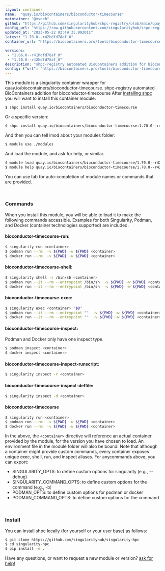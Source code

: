 ```yaml
---
layout: container
name:  "quay.io/biocontainers/bioconductor-timecourse"
maintainer: "@vsoch"
github: "https://github.com/singularityhub/shpc-registry/blob/main/quay.io/biocontainers/bioconductor-timecourse/container.yaml"
config_url: "https://raw.githubusercontent.com/singularityhub/shpc-registry/main/quay.io/biocontainers/bioconductor-timecourse/container.yaml"
updated_at: "2023-05-22 02:49:35.992011"
latest: "1.70.0--r42hdfd78af_0"
container_url: "https://biocontainers.pro/tools/bioconductor-timecourse"

versions:
 - "1.66.0--r41hdfd78af_0"
 - "1.70.0--r42hdfd78af_0"
description: "shpc-registry automated BioContainers addition for bioconductor-timecourse"
config: {"url": "https://biocontainers.pro/tools/bioconductor-timecourse", "maintainer": "@vsoch", "description": "shpc-registry automated BioContainers addition for bioconductor-timecourse", "latest": {"1.70.0--r42hdfd78af_0": "sha256:7f3173680319d2f4e09faeb942163a1bf031d8e4efca638f55b9ef8cdd638449"}, "tags": {"1.66.0--r41hdfd78af_0": "sha256:ce32d2d93957fbdca9b4283c6e35084c88afe3416b201ba5c61fe1955a1d0de5", "1.70.0--r42hdfd78af_0": "sha256:7f3173680319d2f4e09faeb942163a1bf031d8e4efca638f55b9ef8cdd638449"}, "docker": "quay.io/biocontainers/bioconductor-timecourse"}
---
```


This module is a singularity container wrapper for quay.io/biocontainers/bioconductor-timecourse.
shpc-registry automated BioContainers addition for bioconductor-timecourse
After [installing shpc](#install) you will want to install this container module:


```bash
$ shpc install quay.io/biocontainers/bioconductor-timecourse
```

Or a specific version:

```bash
$ shpc install quay.io/biocontainers/bioconductor-timecourse:1.70.0--r42hdfd78af_0
```

And then you can tell lmod about your modules folder:

```bash
$ module use ./modules
```

And load the module, and ask for help, or similar.

```bash
$ module load quay.io/biocontainers/bioconductor-timecourse/1.70.0--r42hdfd78af_0
$ module help quay.io/biocontainers/bioconductor-timecourse/1.70.0--r42hdfd78af_0
```

You can use tab for auto-completion of module names or commands that are provided.

<br>

### Commands

When you install this module, you will be able to load it to make the following commands accessible.
Examples for both Singularity, Podman, and Docker (container technologies supported) are included.

#### bioconductor-timecourse-run:

```bash
$ singularity run <container>
$ podman run --rm  -v ${PWD} -w ${PWD} <container>
$ docker run --rm  -v ${PWD} -w ${PWD} <container>
```

#### bioconductor-timecourse-shell:

```bash
$ singularity shell -s /bin/sh <container>
$ podman run --it --rm --entrypoint /bin/sh  -v ${PWD} -w ${PWD} <container>
$ docker run --it --rm --entrypoint /bin/sh  -v ${PWD} -w ${PWD} <container>
```

#### bioconductor-timecourse-exec:

```bash
$ singularity exec <container> "$@"
$ podman run --it --rm --entrypoint ""  -v ${PWD} -w ${PWD} <container> "$@"
$ docker run --it --rm --entrypoint ""  -v ${PWD} -w ${PWD} <container> "$@"
```

#### bioconductor-timecourse-inspect:

Podman and Docker only have one inspect type.

```bash
$ podman inspect <container>
$ docker inspect <container>
```

#### bioconductor-timecourse-inspect-runscript:

```bash
$ singularity inspect -r <container>
```

#### bioconductor-timecourse-inspect-deffile:

```bash
$ singularity inspect -d <container>
```



#### bioconductor-timecourse

```bash
$ singularity run <container>
$ podman run --rm  -v ${PWD} -w ${PWD} <container>
$ docker run --rm  -v ${PWD} -w ${PWD} <container>
```


In the above, the `<container>` directive will reference an actual container provided
by the module, for the version you have chosen to load. An environment file in the
module folder will also be bound. Note that although a container
might provide custom commands, every container exposes unique exec, shell, run, and
inspect aliases. For anycommands above, you can export:

 - SINGULARITY_OPTS: to define custom options for singularity (e.g., --debug)
 - SINGULARITY_COMMAND_OPTS: to define custom options for the command (e.g., -b)
 - PODMAN_OPTS: to define custom options for podman or docker
 - PODMAN_COMMAND_OPTS: to define custom options for the command

<br>

### Install

You can install shpc locally (for yourself or your user base) as follows:

```bash
$ git clone https://github.com/singularityhub/singularity-hpc
$ cd singularity-hpc
$ pip install -e .
```

Have any questions, or want to request a new module or version? [ask for help!](https://github.com/singularityhub/singularity-hpc/issues)